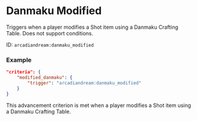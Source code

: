 # Danmaku Modified

Triggers when a player modifies a Shot item using a Danmaku Crafting Table. Does not support conditions.

ID: `arcadiandream:danmaku_modified`

### Example

```json
"criteria": {
    "modified_danmaku": {
        "trigger": "arcadiandream:danmaku_modified"
    }
}
```

This advancement criterion is met when a player modifies a Shot item using a Danmaku Crafting Table.
